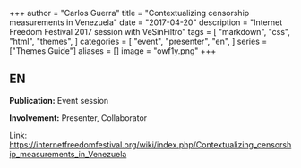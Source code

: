 +++
author = "Carlos Guerra"
title = "Contextualizing censorship measurements in Venezuela"
date = "2017-04-20"
description = "Internet Freedom Festival 2017 session with VeSinFiltro"
tags = [
    "markdown",
    "css",
    "html",
    "themes",
]
categories = [
    "event",
    "presenter",
    "en",
]
series = ["Themes Guide"]
aliases = []
image = "owf1y.png"
+++

## EN
**Publication:** Event session

**Involvement:** Presenter, Collaborator

Link: <a href="https://internetfreedomfestival.org/wiki/index.php/Contextualizing_censorship_measurements_in_Venezuela" target="_blank">https://internetfreedomfestival.org/wiki/index.php/Contextualizing_censorship_measurements_in_Venezuela</a>
